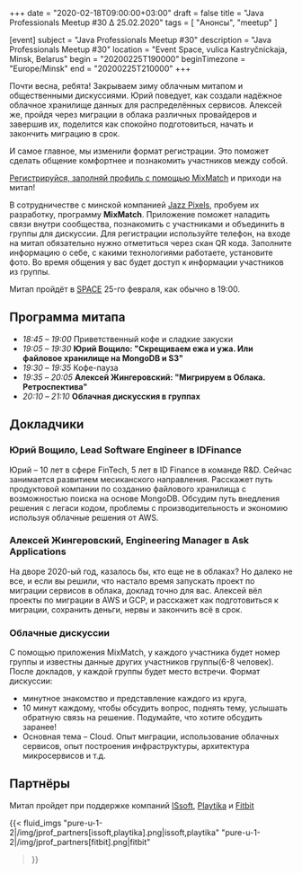 +++
date = "2020-02-18T09:00:00+03:00"
draft = false
title = "Java Professionals Meetup #30 ∆ 25.02.2020"
tags = [
    "Анонсы", "meetup"
]

[event]
subject = "Java Professionals Meetup #30"
description = "Java Professionals Meetup #30"
location = "Event Space, vulica Kastryčnickaja, Minsk, Belarus"
begin = "20200225T190000"
beginTimezone = "Europe/Minsk"
end = "20200225T210000"
+++

Почти весна, ребята! Закрываем зиму облачным митапом и общественными дискуссиями. Юрий поведует, как создали
надёжное облачное хранилище данных для распределённых сервисов. Алексей же, пройдя  через миграции в облака различных провайдеров
и завершив их, поделится как спокойно подготовиться, начать и закончить миграцию в срок.

И самое главное, мы изменили формат регистрации. Это поможет сделать общение комфортнее и познакомить участников между собой.  

[Регистрируйся, заполняй профиль с помощью MixMatch](https://jprof.mixmatch.me/events/30) и приходи на митап!

<!--more-->

В сотрудничестве с минской компанией [Jazz Pixels](https://jazzpixels.by/), пробуем их разработку, программу **MixMatch**.
Приложение поможет наладить связи внутри сообщества, познакомить с участниками и объединить в группы для дискуссии. 
Для регистрации используйте телефон, на входе на митап обязательно нужно отметиться через скан QR кода. 
Заполните информацию о себе, с какими технологиями работаете, установите фото. Во время общения у вас будет доступ к информации участников из группы.   

Митап пройдёт в [SPACE](http://eventspace.by) 25-го февраля, как обычно в 19:00.

## Программа митапа
* _18:45_ – _19:00_ Приветственный кофе и сладкие закуски
* _19:05_ – _19:30_ **Юрий Вощило: "Скрещиваем ежа и ужа. Или файловое хранилище на MongoDB и S3"**
* _19:30_ – _19:35_ Кофе-пауза
* _19:35_ – _20:05_ **Алексей Жингеровский: "Мигрируем в Облака. Ретроспектива"**
* _20:10_ – _21:10_ **Облачная дискусския в группах** 

## Докладчики

### Юрий Вощило, Lead Software Engineer в IDFinance

Юрий – 10 лет в сфере FinTech, 5 лет в ID Finance в команде R&D. Сейчас занимается развитием месиканского направления. 
Расскажет путь продуктовой компании по созданию файлового хранилища с возможностью поиска на основе MongoDB.
Обсудим путь внедления решения с легаси кодом, проблемы с производительность и экономию используя облачные решения от AWS.

### Алексей Жингеровский, Engineering Manager в Ask Applications

На дворе 2020-ый год, казалось бы, кто еще не в облаках? Но далеко не все, и если вы решили, что настало время запускать проект по миграции
сервисов в облака, доклад точно для вас. Алексей вёл проекты по миграции в AWS и GCP, и расскажет как подготовиться к миграции, сохранить деньги, нервы и
закончить всё в срок.

### Облачные дискуссии

С помощью приложения MixMatch, у каждого участника будет номер группы и известны данные других участников группы(6-8 человек). 
После докладов, у каждой группы будет место встречи. Формат дискуссии:

* минутное знакомство и представление каждого из круга,  
* 10 минут каждому, чтобы обсудить вопрос, поднять тему, услышать обратную связь на решение. Подумайте, что хотите обсудить заранее! 
* Основная тема – Cloud. Опыт миграции, использование облачных сервисов, опыт построения инфраструктуры, архитектура микросервисов и т.д. 

## Партнёры

Митап пройдет при поддержке компаний [ISsoft](http://www.issoft.by), [Playtika](https://www.playtika.com/) и [Fitbit](https://www.fitbit.com/home)

{{< fluid_imgs
  "pure-u-1-2|/img/jprof_partners[issoft,playtika].png|issoft,playtika"
  "pure-u-1-2|/img/jprof_partners[fitbit].png|fitbit"
>}}

